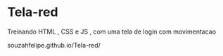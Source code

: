 # Tela-red

Treinando HTML , CSS e JS , com uma tela de login com movimentacao


souzahfelipe.github.io/Tela-red/
